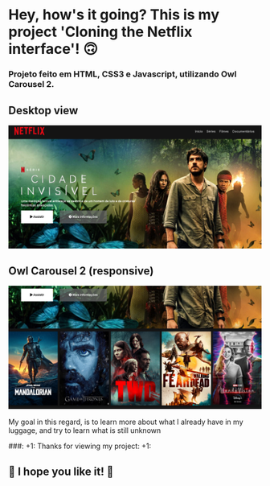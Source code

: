 # Hey, how's it going? This is my project 'Cloning the Netflix interface'! 🙃

### Projeto feito em HTML, CSS3 e Javascript, utilizando Owl Carousel 2.

## Desktop view 
![Screenshot Desktop](/readme.image/main-movienetflix.png)

## Owl Carousel 2 (responsive)
![Carousel Screenshot](/readme.image/carousel-main.png)

My goal in this regard, is to learn more about what I already have in my luggage, and try to learn what is still unknown

###: +1: Thanks for viewing my project: +1:

## 🚀 I hope you like it! 🚀